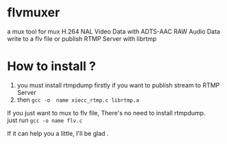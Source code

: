 # flvmuxer
a mux tool for mux H.264 NAL Video Data with ADTS-AAC RAW Audio Data write to a flv file or publish RTMP Server with librtmp    
# How to install ?     
1. you must install rtmpdump firstly if you want to publish stream to RTMP Server     
2. then `gcc -o  name xiecc_rtmp.c librtmp.a`             

If you just want to mux to flv file, There's no need to install rtmpdump.         
just run `gcc -o name flv.c`     

If it can help you a little,  I'll be glad .        
     
